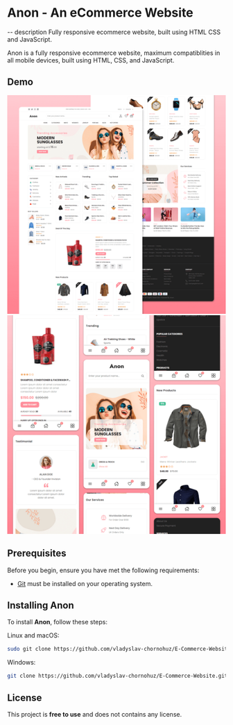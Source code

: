 # Anon - An eCommerce Website

-- description
Fully responsive ecommerce website, built using HTML CSS and JavaScript.

Anon is a fully responsive ecommerce website, maximum compatiblities in all mobile devices, built using HTML, CSS, and JavaScript.

## Demo

![Anon Desktop Demo](./website-demo-image/desktop.png "Desktop Demo")
![Anon Mobile Demo](./website-demo-image/mobile.png "Mobile Demo")

## Prerequisites

Before you begin, ensure you have met the following requirements:

* [Git](https://git-scm.com/downloads "Download Git") must be installed on your operating system.

## Installing Anon

To install **Anon**, follow these steps:

Linux and macOS:

```bash
sudo git clone https://github.com/vladyslav-chornohuz/E-Commerce-Website.git
```

Windows:

```bash
git clone https://github.com/vladyslav-chornohuz/E-Commerce-Website.git
```

## License

This project is **free to use** and does not contains any license.
